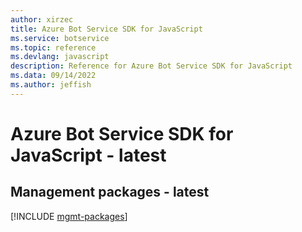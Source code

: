 ```yaml
---
author: xirzec
title: Azure Bot Service SDK for JavaScript
ms.service: botservice
ms.topic: reference
ms.devlang: javascript
description: Reference for Azure Bot Service SDK for JavaScript
ms.data: 09/14/2022
ms.author: jeffish
---
```

# Azure Bot Service SDK for JavaScript - latest

## Management packages - latest
[!INCLUDE [mgmt-packages](bot-service-mgmt-index.md)]